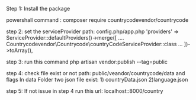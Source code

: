 Step 1: Install the package

powershall command : composer require countrycodevendor/countrycode

step 2: set the serviceProvider
path: config.php/app.php
'providers' => ServiceProvider::defaultProviders()->merge([
      ....
        Countrycodevendor\Countrycode\countryCodeServiceProvider::class
       ... 
    ])->toArray(),
    
step 3: run this command 
php artisan vendor:publish --tag=public

step 4: check file exist or not 
path: public/veandor/countrycode/data and flags
In data Folder two json file exist: 1) countryData.json 2)language.json

step 5: If not issue in step 4 
run this url: localhost::8000/country
